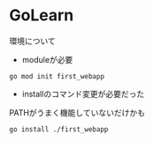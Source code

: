 # GoLearn
環境について
- moduleが必要

`go mod init first_webapp`
- installのコマンド変更が必要だった

 PATHがうまく機能していないだけかも
 
 `go install ./first_webapp`

